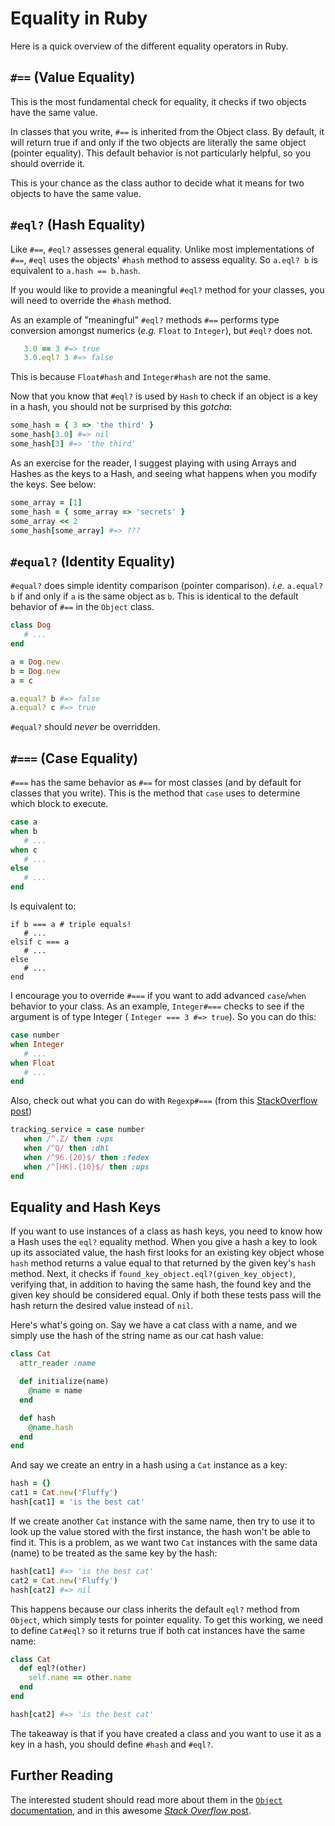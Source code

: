 # Equality in Ruby

Here is a quick overview of the different equality operators in Ruby.

## `#==` (Value Equality)

This is the most fundamental check for equality, it checks if two
objects have the same value.

In classes that you write, `#==` is inherited from the Object
class. By default, it will return true if and only if the two objects are
literally the same object (pointer equality). This default behavior is
not particularly helpful, so you should override it.

This is your chance as the class author to decide what it means
for two objects to have the same value.


## `#eql?` (Hash Equality)

Like `#==`, `#eql?` assesses general equality. Unlike most implementations of `#==`,
`#eql` uses the objects' `#hash` method to assess equality. So `a.eql? b` is
equivalent to `a.hash == b.hash`.

If you would like to provide a meaningful `#eql?` method for your classes,
you will need to override the `#hash` method.

As an example of "meaningful" `#eql?` methods `#==` performs
type conversion amongst numerics (_e.g._ `Float` to `Integer`),
but `#eql?` does not.

```ruby
   3.0 == 3 #=> true
   3.0.eql? 3 #=> false
```

This is because `Float#hash` and `Integer#hash` are not the same.

Now that you know that `#eql?` is used by `Hash` to check if an object
is a key in a hash, you should not be surprised by this _gotcha_:

```ruby
some_hash = { 3 => 'the third' }
some_hash[3.0] #=> nil
some_hash[3] #=> 'the third'
```

As an exercise for the reader, I suggest playing with using
Arrays and Hashes as the keys to a Hash, and seeing what happens when
you modify the keys. See below:

```ruby
some_array = [1]
some_hash = { some_array => 'secrets' }
some_array << 2
some_hash[some_array] #=> ???
```

## `#equal?` (Identity Equality)

`#equal?` does simple identity comparison (pointer comparison).
_i.e._ `a.equal? b` if and only if `a` is the same object as `b`. This
is identical to the default behavior of `#==` in the `Object` class.

```ruby
class Dog
   # ...
end

a = Dog.new
b = Dog.new
a = c

a.equal? b #=> false
a.equal? c #=> true
```

`#equal?` should _never_ be overridden.

## `#===` (Case Equality)

`#===` has the same behavior as `#==` for most classes
(and by default for classes that you write). This is the
method that `case` uses to determine which block to execute.

```ruby
case a
when b
   # ...
when c
   # ...
else
   # ...
end
```

Is equivalent to:

```
if b === a # triple equals!
   # ...
elsif c === a
   # ...
else
   # ...
end
```

I encourage you to override `#===` if you want to add advanced
`case`/`when` behavior to your class.  As an example, `Integer#===`
checks to see if the argument is of type Integer ( `Integer === 3 #=>
true`). So you can do this:
```ruby
case number
when Integer
   # ...
when Float
   # ...
end
```

Also, check out what you can do with `Regexp#===` (from this
[StackOverflow post][regex-case])

```ruby
tracking_service = case number
   when /^.Z/ then :ups
   when /^Q/ then :dhl
   when /^96.{20}$/ then :fedex
   when /^[HK].{10}$/ then :ups
end
```

## Equality and Hash Keys

If you want to use instances of a class as hash keys, you need to know how
a Hash uses the `eql?` equality method. When you give a hash a key to look up
its associated value, the hash first looks for an existing key object whose
`hash` method returns a value equal to that returned by the given key's
`hash` method. Next, it checks if `found_key_object.eql?(given_key_object)`,
verifying that, in addition to having the same hash, the found key and the given
key should be considered equal. Only if both these tests pass will the hash
return the desired value instead of `nil`.

Here's what's going on. Say we have a cat class with a name, and we simply
use the hash of the string name as our cat hash value:

```ruby
class Cat
  attr_reader :name

  def initialize(name)
    @name = name
  end

  def hash
    @name.hash
  end
end
```

And say we create an entry in a hash using a `Cat` instance as a key:

```ruby
hash = {}
cat1 = Cat.new('Fluffy')
hash[cat1] = 'is the best cat'
```

If we create another `Cat` instance with the same name, then try to use it to
look up the value stored with the first instance, the hash won't be able to find
it. This is a problem, as we want two `Cat` instances with the same data (name)
to be treated as the same key by the hash:

```ruby
hash[cat1] #=> 'is the best cat'
cat2 = Cat.new('Fluffy')
hash[cat2] #=> nil
```

This happens because our class inherits the default `eql?` method from `Object`,
which simply tests for pointer equality. To get this working, we need to
define `Cat#eql?` so it returns true if both cat instances have the same name:

```ruby
class Cat
  def eql?(other)
    self.name == other.name
  end
end

hash[cat2] #=> 'is the best cat'
```

The takeaway is that if you have created a class and you want to use it as a
key in a hash, you should define `#hash` and `#eql?`.

## Further Reading
The interested student should read more about them in the
[`Object` documentation][object-doc], and in this awesome
[_Stack Overflow_ post][so-equality].

[so-equality]: http://stackoverflow.com/a/7157051
[object-doc]: http://ruby-doc.org/core-2.1.2/Object.html
[regex-case]: http://stackoverflow.com/a/1735777
